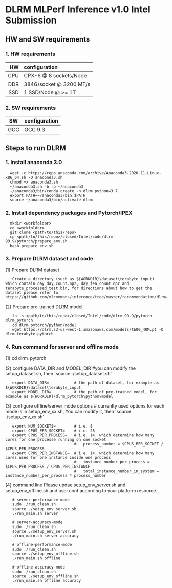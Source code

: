 ﻿# DLRM MLPerf Inference v1.0 Intel Submission

## HW and SW requirements
### 1. HW requirements
| HW | configuration |
| -: | :- |
| CPU | CPX-6 @ 8 sockets/Node |
| DDR | 384G/socket @ 3200 MT/s |
| SSD | 1 SSD/Node @ >= 1T |

### 2. SW requirements
| SW |configuration  |
|--|--|
| GCC | GCC 9.3  |

## Steps to run DLRM

### 1. Install anaconda 3.0
```
  wget -c https://repo.anaconda.com/archive/Anaconda3-2020.11-Linux-x86_64.sh -O anaconda3.sh
  chmod +x anaconda3.sh
  ~/anaconda3.sh -b -p ~/anaconda3
  ~/anaconda3/bin/conda create -n dlrm python=3.7
  export PATH=~/anaconda3/bin:$PATH
  source ~/anaconda3/bin/activate dlrm
```
### 2. Install dependency packages and Pytorch/IPEX
```
  mkdir <workfolder>
  cd <workfolder>
  git clone <path/to/this/repo>
  cp <path/to/this/repo>/closed/Intel/code/dlrm-99.9/pytorch/prepare_env.sh .
  bash prepare_env.sh
```
### 3. Prepare DLRM dataset and code    
(1) Prepare DLRM dataset
```
   Create a directory (such as ${WORKDIR}\dataset\terabyte_input) which contain day_day_count.npz, day_fea_count.npz and terabyte_processed_test.bin, for directions about how to get the dataset please refer to https://github.com/mlcommons/inference/tree/master/recommendation/dlrm/pytorch.
```
(2) Prepare pre-trained DLRM model
```
   ln -s <path/to/this/repo>/closed/Intel/code/dlrm-99.9/pytorch dlrm_pytorch
   cd dlrm_pytorch/python/model
   wget https://dlrm.s3-us-west-1.amazonaws.com/models/tb00_40M.pt -O dlrm_terabyte.pytorch
```
### 4. Run command for server and offline mode

(1) cd dlrm_pytorch

(2) configure DATA_DIR and MODEL_DIR #you can modify the setup_dataset.sh, then 'source ./setup_dataset.sh'
```
   export DATA_DIR=           # the path of dataset, for example as ${WORKDIR}\dataset\terabyte_input
   export MODEL_DIR=          # the path of pre-trained model, for example as ${WORKDIR}\dlrm_pytorch\python\model
```
(3) configure offline/server mode options # currenlty used options for each mode is in setup_env_xx.sh, You can modify it, then 'source ./setup_env_xx.sh'
```
   export NUM_SOCKETS=        # i.e. 8
   export CPUS_PER_SOCKET=    # i.e. 28
   export CPUS_PER_PROCESS=   # i.e. 14. which determine how many cores for one processe running on one socket
                              #   process_number = $CPUS_PER_SOCKET / $CPUS_PER_PROCESS
   export CPUS_PER_INSTANCE=  # i.e. 14. which determine how many cores used for one instance inside one process
                              #   instance_number_per_process = $CPUS_PER_PROCESS / CPUS_PER_INSTANCE
                              #   total_instance_number_in_system = instance_number_per_process * process_number
```
(4) command line
   Please updae setup_env_server.sh and setup_env_offline.sh and user.conf according to your platform resource.
```
   # server-performance-mode
   sudo ./run_clean.sh
   source ./setup_env_server.sh
   ./run_main.sh server

   # server-accuracy-mode
   sudo ./run_clean.sh
   source ./setup_env_server.sh
   ./run_main.sh server accuracy

   # offline-performance-mode
   sudo ./run_clean.sh
   source ./setup_env_offline.sh
   ./run_main.sh offline

   # offline-accuracy-mode
   sudo ./run_clean.sh
   source ./setup_env_offline.sh
   ./run_main.sh offline accuracy
```
